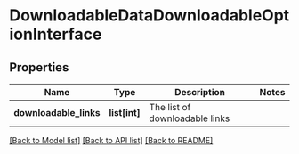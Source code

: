# DownloadableDataDownloadableOptionInterface

## Properties
Name | Type | Description | Notes
------------ | ------------- | ------------- | -------------
**downloadable_links** | **list[int]** | The list of downloadable links | 

[[Back to Model list]](../README.md#documentation-for-models) [[Back to API list]](../README.md#documentation-for-api-endpoints) [[Back to README]](../README.md)


